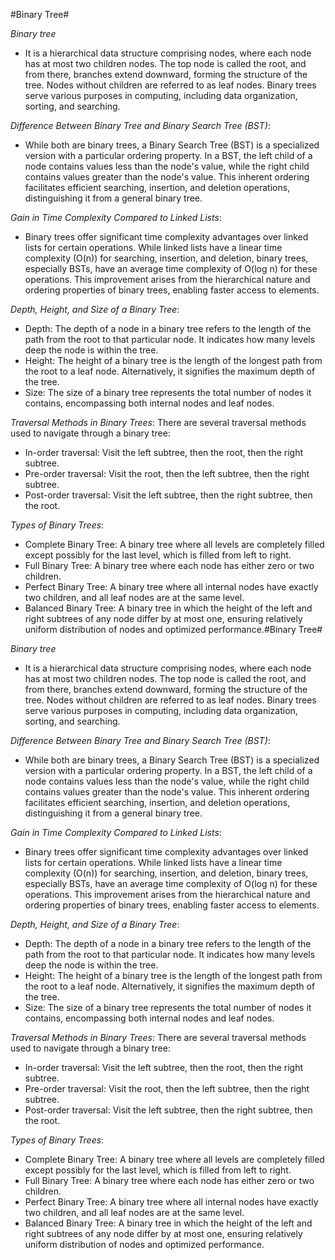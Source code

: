 #Binary Tree#

*Binary tree*
- It is a hierarchical data structure comprising nodes, where each node has at most two children nodes. The top node is called the root, and from there, branches extend downward, forming the structure of the tree. Nodes without children are referred to as leaf nodes. Binary trees serve various purposes in computing, including data organization, sorting, and searching.

*Difference Between Binary Tree and Binary Search Tree (BST)*:
- While both are binary trees, a Binary Search Tree (BST) is a specialized version with a particular ordering property. In a BST, the left child of a node contains values less than the node's value, while the right child contains values greater than the node's value. This inherent ordering facilitates efficient searching, insertion, and deletion operations, distinguishing it from a general binary tree.

*Gain in Time Complexity Compared to Linked Lists*:
- Binary trees offer significant time complexity advantages over linked lists for certain operations. While linked lists have a linear time complexity (O(n)) for searching, insertion, and deletion, binary trees, especially BSTs, have an average time complexity of O(log n) for these operations. This improvement arises from the hierarchical nature and ordering properties of binary trees, enabling faster access to elements.

*Depth, Height, and Size of a Binary Tree*:

- Depth: The depth of a node in a binary tree refers to the length of the path from the root to that particular node. It indicates how many levels deep the node is within the tree.
- Height: The height of a binary tree is the length of the longest path from the root to a leaf node. Alternatively, it signifies the maximum depth of the tree.
- Size: The size of a binary tree represents the total number of nodes it contains, encompassing both internal nodes and leaf nodes.

*Traversal Methods in Binary Trees*:
There are several traversal methods used to navigate through a binary tree:

- In-order traversal: Visit the left subtree, then the root, then the right subtree.
- Pre-order traversal: Visit the root, then the left subtree, then the right subtree.
- Post-order traversal: Visit the left subtree, then the right subtree, then the root.

*Types of Binary Trees*:

- Complete Binary Tree: A binary tree where all levels are completely filled except possibly for the last level, which is filled from left to right.
- Full Binary Tree: A binary tree where each node has either zero or two children.
- Perfect Binary Tree: A binary tree where all internal nodes have exactly two children, and all leaf nodes are at the same level.
- Balanced Binary Tree: A binary tree in which the height of the left and right subtrees of any node differ by at most one, ensuring relatively uniform distribution of nodes and optimized performance.#Binary Tree#

*Binary tree*
- It is a hierarchical data structure comprising nodes, where each node has at most two children nodes. The top node is called the root, and from there, branches extend downward, forming the structure of the tree. Nodes without children are referred to as leaf nodes. Binary trees serve various purposes in computing, including data organization, sorting, and searching.

*Difference Between Binary Tree and Binary Search Tree (BST)*:
- While both are binary trees, a Binary Search Tree (BST) is a specialized version with a particular ordering property. In a BST, the left child of a node contains values less than the node's value, while the right child contains values greater than the node's value. This inherent ordering facilitates efficient searching, insertion, and deletion operations, distinguishing it from a general binary tree.

*Gain in Time Complexity Compared to Linked Lists*:
- Binary trees offer significant time complexity advantages over linked lists for certain operations. While linked lists have a linear time complexity (O(n)) for searching, insertion, and deletion, binary trees, especially BSTs, have an average time complexity of O(log n) for these operations. This improvement arises from the hierarchical nature and ordering properties of binary trees, enabling faster access to elements.

*Depth, Height, and Size of a Binary Tree*:

- Depth: The depth of a node in a binary tree refers to the length of the path from the root to that particular node. It indicates how many levels deep the node is within the tree.
- Height: The height of a binary tree is the length of the longest path from the root to a leaf node. Alternatively, it signifies the maximum depth of the tree.
- Size: The size of a binary tree represents the total number of nodes it contains, encompassing both internal nodes and leaf nodes.

*Traversal Methods in Binary Trees*:
There are several traversal methods used to navigate through a binary tree:

- In-order traversal: Visit the left subtree, then the root, then the right subtree.
- Pre-order traversal: Visit the root, then the left subtree, then the right subtree.
- Post-order traversal: Visit the left subtree, then the right subtree, then the root.

*Types of Binary Trees*:

- Complete Binary Tree: A binary tree where all levels are completely filled except possibly for the last level, which is filled from left to right.
- Full Binary Tree: A binary tree where each node has either zero or two children.
- Perfect Binary Tree: A binary tree where all internal nodes have exactly two children, and all leaf nodes are at the same level.
- Balanced Binary Tree: A binary tree in which the height of the left and right subtrees of any node differ by at most one, ensuring relatively uniform distribution of nodes and optimized performance.
